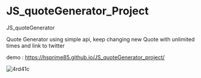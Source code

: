 # JS_quoteGenerator_Project
JS_quoteGenerator

Quote Generator using simple api,
keep changing new Quote with unlimited times and link to twitter

demo : https://hsprime85.github.io/JS_quoteGenerator_project/

![4rd41c](https://user-images.githubusercontent.com/67762188/102949334-e693a000-447c-11eb-9ffb-1c633d276e40.gif)

